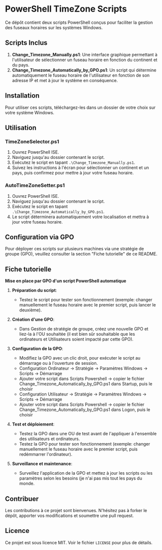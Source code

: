# PowerShell TimeZone Scripts

Ce dépôt contient deux scripts PowerShell conçus pour faciliter la gestion des fuseaux horaires sur les systèmes Windows.

## Scripts Inclus

1. **Change_Timezone_Manually.ps1**: Une interface graphique permettant à l'utilisateur de sélectionner un fuseau horaire en fonction du continent et du pays.
2. **Change_Timezone_Automatically_by_GPO.ps1**: Un script qui détermine automatiquement le fuseau horaire de l'utilisateur en fonction de son adresse IP et met à jour le système en conséquence.

## Installation

Pour utiliser ces scripts, téléchargez-les dans un dossier de votre choix sur votre système Windows.

## Utilisation

### TimeZoneSelector.ps1

1. Ouvrez PowerShell ISE.
2. Naviguez jusqu'au dossier contenant le script.
3. Exécutez le script en tapant `.\Change_Timezone_Manually.ps1`.
4. Suivez les instructions à l'écran pour sélectionner un continent et un pays, puis confirmez pour mettre à jour votre fuseau horaire.

### AutoTimeZoneSetter.ps1

1. Ouvrez PowerShell ISE.
2. Naviguez jusqu'au dossier contenant le script.
3. Exécutez le script en tapant `.\Change_Timezone_Automatically_by_GPO.ps1`.
4. Le script déterminera automatiquement votre localisation et mettra à jour votre fuseau horaire.

## Configuration via GPO

Pour déployer ces scripts sur plusieurs machines via une stratégie de groupe (GPO), veuillez consulter la section "Fiche tutorielle" de ce README.

## Fiche tutorielle

**Mise en place par GPO d'un script PowerShell automatique**

1. **Préparation du script**:
   - Testez le script pour tester son fonctionnement (exemple: changer manuellement le fuseau horaire avec le premier script, puis lancer le deuxième).

2. **Création d'une GPO**:
   - Dans Gestion de stratégie de groupe, créez une nouvelle GPO et liez-la à l'OU souhaitée (il est bien sûr souhaitable que les ordinateurs et Utilisateurs soient impacté par cette GPO).

3. **Configuration de la GPO**:
   - Modifiez la GPO avec un clic droit, pour exécuter le script au démarrage ou à l'ouverture de session.
   - Configuration Ordinateur -> Stratégie -> Paramètres Windows -> Scripts -> Démarrage
   - Ajouter votre script dans Scripts Powershell -> copier le fichier Change_Timezone_Automatically_by_GPO.ps1 dans Startup, puis le choisir
   - Configuration Utilisateur -> Stratégie -> Paramètres Windows -> Scripts -> Démarrage
   - Ajouter votre script dans Scripts Powershell -> copier le fichier Change_Timezone_Automatically_by_GPO.ps1 dans Logon, puis le choisir

4. **Test et déploiement**:
   - Testez la GPO dans une OU de test avant de l'appliquer à l'ensemble des utilisateurs et ordinateurs.
   - Testez la GPO pour tester son fonctionnement (exemple: changer manuellement le fuseau horaire avec le premier script, puis redémmarrer l'ordinateur).

5. **Surveillance et maintenance**:
   - Surveillez l'application de la GPO et mettez à jour les scripts ou les paramètres selon les besoins (je n'ai pas mis tout les pays du monde.

## Contribuer

Les contributions à ce projet sont bienvenues. N'hésitez pas à forker le dépôt, apporter vos modifications et soumettre une pull request.

## Licence

Ce projet est sous licence MIT. Voir le fichier `LICENSE` pour plus de détails.

